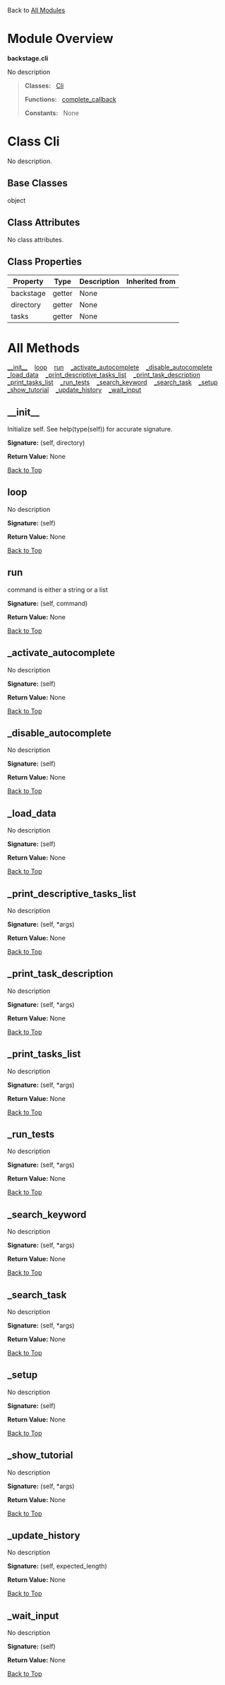 Back to [All Modules](https://github.com/pyrustic/backstage/blob/master/docs/modules/README.md#readme)

# Module Overview

**backstage.cli**
 
No description

> **Classes:** &nbsp; [Cli](https://github.com/pyrustic/backstage/blob/master/docs/modules/content/backstage.cli/content/classes/Cli.md#class-cli)
>
> **Functions:** &nbsp; [complete\_callback](https://github.com/pyrustic/backstage/blob/master/docs/modules/content/backstage.cli/content/functions.md#complete_callback)
>
> **Constants:** &nbsp; None

# Class Cli
No description.

## Base Classes
object

## Class Attributes
No class attributes.

## Class Properties
|Property|Type|Description|Inherited from|
|---|---|---|---|
|backstage|getter|None||
|directory|getter|None||
|tasks|getter|None||



# All Methods
[\_\_init\_\_](#__init__) &nbsp;&nbsp; [loop](#loop) &nbsp;&nbsp; [run](#run) &nbsp;&nbsp; [\_activate\_autocomplete](#_activate_autocomplete) &nbsp;&nbsp; [\_disable\_autocomplete](#_disable_autocomplete) &nbsp;&nbsp; [\_load\_data](#_load_data) &nbsp;&nbsp; [\_print\_descriptive\_tasks\_list](#_print_descriptive_tasks_list) &nbsp;&nbsp; [\_print\_task\_description](#_print_task_description) &nbsp;&nbsp; [\_print\_tasks\_list](#_print_tasks_list) &nbsp;&nbsp; [\_run\_tests](#_run_tests) &nbsp;&nbsp; [\_search\_keyword](#_search_keyword) &nbsp;&nbsp; [\_search\_task](#_search_task) &nbsp;&nbsp; [\_setup](#_setup) &nbsp;&nbsp; [\_show\_tutorial](#_show_tutorial) &nbsp;&nbsp; [\_update\_history](#_update_history) &nbsp;&nbsp; [\_wait\_input](#_wait_input)

## \_\_init\_\_
Initialize self.  See help(type(self)) for accurate signature.



**Signature:** (self, directory)





**Return Value:** None

[Back to Top](#module-overview)


## loop
No description



**Signature:** (self)





**Return Value:** None

[Back to Top](#module-overview)


## run
command is either a string or a list



**Signature:** (self, command)





**Return Value:** None

[Back to Top](#module-overview)


## \_activate\_autocomplete
No description



**Signature:** (self)





**Return Value:** None

[Back to Top](#module-overview)


## \_disable\_autocomplete
No description



**Signature:** (self)





**Return Value:** None

[Back to Top](#module-overview)


## \_load\_data
No description



**Signature:** (self)





**Return Value:** None

[Back to Top](#module-overview)


## \_print\_descriptive\_tasks\_list
No description



**Signature:** (self, \*args)





**Return Value:** None

[Back to Top](#module-overview)


## \_print\_task\_description
No description



**Signature:** (self, \*args)





**Return Value:** None

[Back to Top](#module-overview)


## \_print\_tasks\_list
No description



**Signature:** (self, \*args)





**Return Value:** None

[Back to Top](#module-overview)


## \_run\_tests
No description



**Signature:** (self, \*args)





**Return Value:** None

[Back to Top](#module-overview)


## \_search\_keyword
No description



**Signature:** (self, \*args)





**Return Value:** None

[Back to Top](#module-overview)


## \_search\_task
No description



**Signature:** (self, \*args)





**Return Value:** None

[Back to Top](#module-overview)


## \_setup
No description



**Signature:** (self)





**Return Value:** None

[Back to Top](#module-overview)


## \_show\_tutorial
No description



**Signature:** (self, \*args)





**Return Value:** None

[Back to Top](#module-overview)


## \_update\_history
No description



**Signature:** (self, expected\_length)





**Return Value:** None

[Back to Top](#module-overview)


## \_wait\_input
No description



**Signature:** (self)





**Return Value:** None

[Back to Top](#module-overview)



